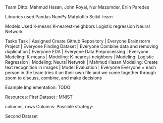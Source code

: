 Team Ditto: Mahmud Hasan, John Royal, Nur Mazumder, Erlin Paredes

Libraries used
Pandas
NumPy
Matplotlib
Scikit-learn

Models Used
K-means
K-nearest-neighbors
Logistic regression
Neural Network

Tasks
Task | Assigned
Create Github Repository | Everyone
Brainstorm Project | Everyone
Finding Dataset | Everyone
Combine data and removing duplication | Everyone
EDA	| Everyone
Data Preprocessing | Everyone
Modeling: K-means | 
Modeling: K-nearest-neighbors | 
Modeling: Logistic Regression | 
Modeling: Neural Netwrok | Mahmud Hasan
Modeling: Create text recognition in images | 
Model Evaluation | Everyone
Everyone = each person in the team tries it on their own file and we come together through zoom to discuss, combine, and make decisions


Example Implementation:
TODO


Resources:
First Dataset : MNIST

columns,  rows
Columns: 
Possible strategy: 

Second Dataset
